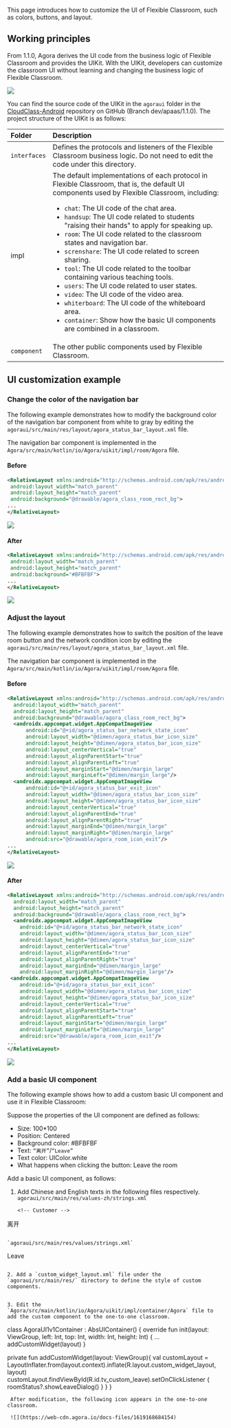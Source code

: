 This page introduces how to customize the UI of Flexible Classroom, such as colors, buttons, and layout.

## Working principles

From 1.1.0, Agora derives the UI code from the business logic of Flexible Classroom and provides the UIKit. With the UIKit, developers can customize the classroom UI without learning and changing the business logic of Flexible Classroom.

![](https://web-cdn.agora.io/docs-files/1619168618104)

You can find the source code of the UIKit in the `agoraui` folder in the [CloudClass-Android](https://github.com/AgoraIO-Community/CloudClass-Android) repository on GitHub (Branch dev/apaas/1.1.0). The project structure of the UIKit is as follows:

| Folder | Description |
| :----------- | :----------------------------------------------------------- |
| `interfaces` | Defines the protocols and listeners of the  Flexible Classroom business logic. Do not need to edit the code under this directory. |
| impl | The default implementations of each protocol in Flexible Classroom, that is, the default UI components used by Flexible Classroom, including:<ul><li>`chat`: The UI code of the chat area.</li><li>`handsup`: The UI code related to students "raising their hands" to apply for speaking up.</li><li>`room`: The UI code related to the classroom states and navigation bar.</li><li>`screnshare`: The UI code related to screen sharing.</li><li>`tool`: The UI code related to the toolbar containing various teaching tools.</li><li>`users`: The UI code related to user states.</li><li>`video`: The UI code of the video area.</li><li>`whiterboard`: The UI code of the whiteboard area.</li><li>`container`: Show how the basic UI components are combined in a classroom.</ul> |
| `component` | The other public components used by Flexible Classroom. |

## UI customization example

### Change the color of the navigation bar

The following example demonstrates how to modify the background color of the navigation bar component from white to gray by editing the `agoraui/src/main/res/layout/agora_status_bar_layout.xml` file.

<div class="alert info">The navigation bar component is implemented in the <code>Agora/src/main/kotlin/io/Agora/uikit/impl/room/Agora</code> file.</div>

#### Before

```xml
<RelativeLayout xmlns:android="http://schemas.android.com/apk/res/android"
 android:layout_width="match_parent"
 android:layout_height="match_parent"
 android:background="@drawable/agora_class_room_rect_bg">
...
</RelativeLayout>
```

![](https://web-cdn.agora.io/docs-files/1619168631686)

#### After

```xml
<RelativeLayout xmlns:android="http://schemas.android.com/apk/res/android"
 android:layout_width="match_parent"
 android:layout_height="match_parent"
 android:background="#BFBFBF">
...
</RelativeLayout>
```

![](https://web-cdn.agora.io/docs-files/1619168642141)

### Adjust the layout

The following example demonstrates how to switch the position of the leave room button and the network condition icon by editing the `agoraui/src/main/res/layout/agora_status_bar_layout.xml` file.

<div class="alert info">The navigation bar component is implemented in the <code>Agora/src/main/kotlin/io/Agora/uikit/impl/room/Agora</code> file.</div>

#### Before

```xml
<RelativeLayout xmlns:android="http://schemas.android.com/apk/res/android"
  android:layout_width="match_parent"
  android:layout_height="match_parent"
  android:background="@drawable/agora_class_room_rect_bg">
  <androidx.appcompat.widget.AppCompatImageView
      android:id="@+id/agora_status_bar_network_state_icon"
      android:layout_width="@dimen/agora_status_bar_icon_size"
      android:layout_height="@dimen/agora_status_bar_icon_size"
      android:layout_centerVertical="true"
      android:layout_alignParentStart="true"
      android:layout_alignParentLeft="true"
      android:layout_marginStart="@dimen/margin_large"
      android:layout_marginLeft="@dimen/margin_large"/>
  <androidx.appcompat.widget.AppCompatImageView
      android:id="@+id/agora_status_bar_exit_icon"
      android:layout_width="@dimen/agora_status_bar_icon_size"
      android:layout_height="@dimen/agora_status_bar_icon_size"
      android:layout_centerVertical="true"
      android:layout_alignParentEnd="true"
      android:layout_alignParentRight="true"
      android:layout_marginEnd="@dimen/margin_large"
      android:layout_marginRight="@dimen/margin_large"
      android:src="@drawable/agora_room_icon_exit"/>
...
</RelativeLayout>
```

![](https://web-cdn.agora.io/docs-files/1619168654208)

#### After

```xml
<RelativeLayout xmlns:android="http://schemas.android.com/apk/res/android"
  android:layout_width="match_parent"
  android:layout_height="match_parent"
  android:background="@drawable/agora_class_room_rect_bg">
  <androidx.appcompat.widget.AppCompatImageView
    android:id="@+id/agora_status_bar_network_state_icon"
    android:layout_width="@dimen/agora_status_bar_icon_size"
    android:layout_height="@dimen/agora_status_bar_icon_size"
    android:layout_centerVertical="true"
    android:layout_alignParentEnd="true"
    android:layout_alignParentRight="true"
    android:layout_marginEnd="@dimen/margin_large"
    android:layout_marginRight="@dimen/margin_large"/>
 <androidx.appcompat.widget.AppCompatImageView
    android:id="@+id/agora_status_bar_exit_icon"
    android:layout_width="@dimen/agora_status_bar_icon_size"
    android:layout_height="@dimen/agora_status_bar_icon_size"
    android:layout_centerVertical="true"
    android:layout_alignParentStart="true"
    android:layout_alignParentLeft="true"
    android:layout_marginStart="@dimen/margin_large"
    android:layout_marginLeft="@dimen/margin_large"
    android:src="@drawable/agora_room_icon_exit"/>
...
</RelativeLayout>
```

![](https://web-cdn.agora.io/docs-files/1619168663484)

### Add a basic UI component

The following example shows how to add a custom basic UI component and use it in  Flexible Classroom:

Suppose the properties of the UI component are defined as follows:

- Size: 100*100
- Position: Centered
- Background color: #BFBFBF
- Text: `“离开”`/`“Leave”`
- Text color: UIColor.white
- What happens when clicking the button: Leave the room

Add a basic UI component, as follows:

1. Add Chinese and English texts in the following files respectively. 
  `agoraui/src/main/res/values-zh/strings.xml`

   ```
   <!-- Customer -->
<string name="custom_widget_text">离开</string>
   ```
   
   `agoraui/src/main/res/values/strings.xml`
   ```
   <!-- Customer -->
<string name="custom_widget_text">Leave</string>
   ```

2. Add a `custom_widget_layout.xml` file under the `agoraui/src/main/res/` directory to define the style of custom components.

   ```
<?xml version="1.0" encoding="utf-8"?>
<FrameLayout
 xmlns:android="http://schemas.android.com/apk/res/android"
 android:layout_width="match_parent"
 android:layout_height="match_parent">
 <TextView
 android:id="@+id/tv_custom_leave"
 android:layout_width="100dp"
 android:layout_height="100dp"
 android:background="#BFBFBF"
 android:textColor="@android:color/white"
 android:gravity="center"
 android:layout_gravity="center"
 android:text="@string/custom_widget_text"/>
</FrameLayout>
```

3. Edit the `Agora/src/main/kotlin/io/Agora/uikit/impl/container/Agora` file to add the custom component to the one-to-one classroom.
  ```
  class AgoraUI1v1Container : AbsUIContainer() {
 override fun init(layout: ViewGroup, left: Int, top: Int, width: Int, height: Int) {
 ...
 addCustomWidget(layout)
 }
 
 private fun addCustomWidget(layout: ViewGroup){
 val customLayout = LayoutInflater.from(layout.context).inflate(R.layout.custom_widget_layout, layout)
 customLayout.findViewById<TextView>(R.id.tv_custom_leave).setOnClickListener {
 roomStatus?.showLeaveDialog()
 }
 }
}
```
 After modification, the following icon appears in the one-to-one classroom. 

 ![](https://web-cdn.agora.io/docs-files/1619168684154)